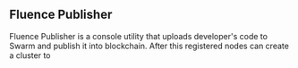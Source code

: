 ## Fluence Publisher

Fluence Publisher is a console utility that uploads developer's code to Swarm and publish it into blockchain. After this registered nodes can create a cluster to  